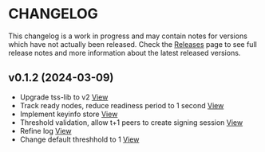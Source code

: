 # CHANGELOG

This changelog is a work in progress and may contain notes for versions which have not actually been released. Check the [Releases](https://github.com/cryptoniumX/mpcium/releases) page to see full release notes and more information about the latest released versions.

## v0.1.2 (2024-03-09)

- Upgrade tss-lib to v2 [View](https://bitbucket.org/projects/test/repos/my-project/commits/cd324358d7c297d2025ea2d0c02464b5552f513d)
- Track ready nodes, reduce readiness period to 1 second [View](https://bitbucket.org/projects/test/repos/my-project/commits/75cb2b286fffb89f1df39c680dee3d1cacfcffc9)
- Implement keyinfo store [View](https://bitbucket.org/projects/test/repos/my-project/commits/d39168ddd7fc622eb1a58ea90617680249297515)
- Threshold validation, allow t+1 peers to create signing session [View](https://bitbucket.org/projects/test/repos/my-project/commits/b5c15463fa01f58ce9557ebffaa0e96ce6dcda2d)
- Refine log [View](https://bitbucket.org/projects/test/repos/my-project/commits/a9cde4014c16cfe3ca6de73039b8e13c49bb65d0)
- Change default threshhold to 1 [View](https://bitbucket.org/projects/test/repos/my-project/commits/f360810aa760b52871a7cba0b107d09e6bbd7d47)
